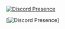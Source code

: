 [![Discord Presence](https://lanyard-profile-readme.vercel.app/api/494912447509954601)](https://discord.com/users/494912447509954601)

[![Discord Presence](https://cdn.upload.systems/uploads/6jbuN59k.png)]
